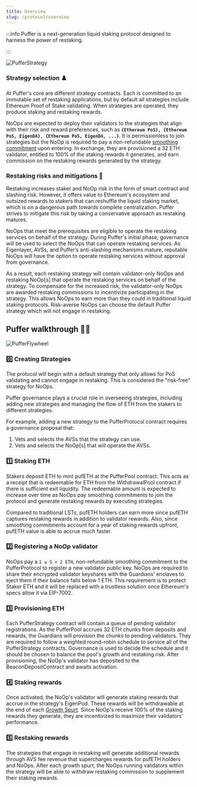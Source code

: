 ```yaml
---
title: Overview
slug: /protocol/overview
---
```

:::info 
Puffer is a next-generation liquid staking protocol designed to harness the power of restaking.

:::

<div style={{textAlign: 'center'}}>

![PufferStrategy](/img/PufferStrategy.png)
</div>

### Strategy selection ♟️
At Puffer's core are different strategy contracts. Each is committed to an immutable set of restaking applications, but by default all strategies include Ethereum Proof of Stake validating. When strategies are operated, they produce staking and restaking rewards. 

NoOps are expected to deploy their validators to the strategies that align with their risk and reward preferences, such as **`{Ethereum PoS}, {Ethereum PoS, EigenDA}, {Ethereum PoS, EigenDA, ...}`**. It is permissionless to join strategies but the NoOp is required to pay a non-refundable [smoothing commitment](/protocol/smoothing-commitments) upon entering. In exchange, they are provisioned a 32 ETH validator, entitled to 100% of the staking rewards it generates, and earn commission on the restaking rewards generated by the strategy.


### Restaking risks and mitigations 🚧
Restaking increases staker and NoOp risk in the form of smart contract and slashing risk. However, it offers value to Ethereum's ecosystem and outsized rewards to stakers that can reshuffle the liquid staking market, which is on a dangerous path towards complete centralization. Puffer strives to mitigate this risk by taking a conservative approach as restaking matures. 

NoOps that meet the prerequisites are eligible to operate the restaking services on behalf of the strategy. During Puffer's initial phase, governance will be used to select the NoOps that can operate restaking services. As Eigenlayer, AVSs, and Puffer’s anti-slashing mechanisms mature, reputable NoOps will have the option to operate restaking services without approval from governance.

As a result, each restaking strategy will contain validator-only NoOps and restaking NoOp[s] that operate the restaking services on behalf of the strategy. To compensate for the increased risk, the validator-only NoOps are awarded restaking commissions to incentivize participating in the strategy. This allows NoOps to earn more than they could in traditional liquid staking protocols. Risk-averse NoOps can choose the default Puffer strategy which will not engage in restaking.

## Puffer walkthrough 👩‍🏫

<div style={{textAlign: 'center'}}>

![PufferFlywheel](/img/PufferProtocol.svg)
</div>

### 0️⃣ Creating Strategies 
The protocol will begin with a default strategy that only allows for PoS validating and cannot engage in restaking. This is considered the "risk-free" strategy for NoOps.

Puffer governance plays a crucial role in overseeing strategies, including adding new strategies and managing the flow of ETH from the stakers to different strategies. 

For example, adding a new strategy to the PufferProtocol contract requires a governance proposal that:
1. Vets and selects the AVSs that the strategy can use.
2. Vets and selects the NoOp[s] that will operate the AVSs.

### 1️⃣ Staking ETH  
Stakers deposit ETH to mint pufETH at the PufferPool contract. This acts as a receipt that is redeemable for ETH from the WithdrawalPool contract if there is sufficient exit liquidity. The redeemable amount is expected to increase over time as NoOps pay smoothing commitments to join the protocol and generate restaking rewards by executing strategies. 

Compared to traditional LSTs, pufETH holders can earn more since pufETH captures restaking rewards in addition to validator rewards. Also, since smoothing commitments account for a year of staking rewards upfront, pufETH value is able to accrue much faster.

### 2️⃣ Registering a NoOp validator
NoOps pay a `1 ≤ S < 2 ETH`, non-refundable smoothing commitment to the PufferProtocol to register a new validator public key. NoOps are required to share their encrypted validator keyshares with the Guardians' enclaves to eject them if their balance falls below 1 ETH. This requirement is to protect Staker ETH and it will be replaced with a trustless solution once Ethereum's specs allow it via EIP-7002. 


### 3️⃣ Provisioning ETH
Each PufferStrategy contract will contain a queue of pending validator registrations. As the PufferPool accrues 32 ETH chunks from deposits and rewards, the Guardians will provision the chunks to pending validators. They are required to follow a weighted round-robin schedule to service all of the PufferStrategy contracts. Governance is used to decide the schedule and it should be chosen to balance the pool's growth and restaking risk. After provisioning, the NoOp's validator has deposited to the BeaconDepositContract and awaits activation.

### 4️⃣ Staking rewards 
Once activated, the NoOp's validator will generate staking rewards that accrue in the strategy's EigenPod. These rewards will be withdrawable at the end of each [Growth Spurt](/protocol/growth-spurts). Since NoOp's receive 100% of the staking rewards they generate, they are incentivized to maximize their validators' performance. 

### 5️⃣ Restaking rewards 
The strategies that engage in restaking will generate additional rewards through AVS fee revenue that supercharges rewards for pufETH holders and NoOps. After each growth spurt, the NoOps running validators within the strategy will be able to withdraw restaking commission to supplement their staking rewards.